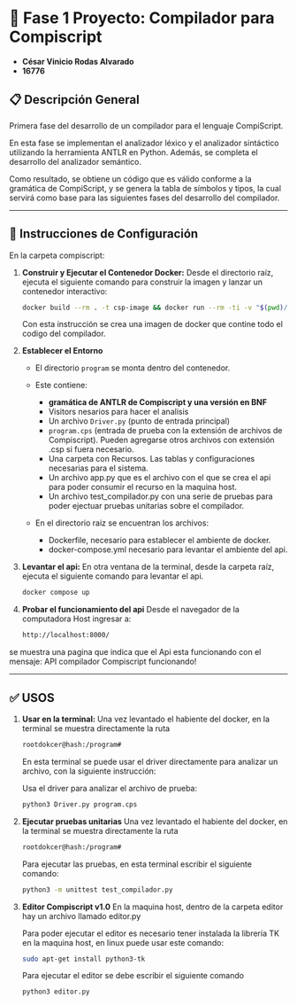 
# 🧪 Fase 1 Proyecto: Compilador para Compiscript

- **César Vinicio Rodas Alvarado**
- **16776**

## 📋 Descripción General

Primera fase del desarrollo de un compilador para el lenguaje CompiScript.

En esta fase se implementan el analizador léxico y el analizador sintáctico utilizando la herramienta ANTLR en Python. Además, se completa el desarrollo del analizador semántico.

Como resultado, se obtiene un código que es válido conforme a la gramática de CompiScript, y se genera la tabla de símbolos y tipos, la cual servirá como base para las siguientes fases del desarrollo del compilador.

---

## 🧰 Instrucciones de Configuración

En la carpeta compiscript:

1. **Construir y Ejecutar el Contenedor Docker:** Desde el directorio raíz, ejecuta el siguiente comando para construir la imagen y lanzar un contenedor interactivo:

   ```bash
   docker build --rm . -t csp-image && docker run --rm -ti -v "$(pwd)/program":/program csp-image
   ```

   Con esta instrucción se crea una imagen de docker que contine todo el codigo del compilador. 
   
2. **Establecer el Entorno**

   - El directorio `program` se monta dentro del contenedor.
   - Este contiene:
      - **gramática de ANTLR de Compiscript y una versión en BNF**
      - Visitors nesarios para hacer el analisis
      - Un archivo `Driver.py` (punto de entrada principal) 
      - `program.cps` (entrada de prueba con la extensión de archivos de Compiscript). Pueden agregarse otros archivos con extensión .csp si fuera necesario. 
      - Una carpeta con Recursos. Las tablas y configuraciones necesarias para el sistema. 
      - Un archivo app.py que es el archivo con el que se crea el api para poder consumir el recurso en la maquina host. 
      - Un archivo test_compilador.py con una serie de pruebas para poder ejectuar pruebas unitarias sobre el compilador. 

    - En el directorio raiz se encuentran los archivos:
      - Dockerfile, necesario para establecer el ambiente de docker. 
      - docker-compose.yml necesario para levantar el ambiente del api. 

3. **Levantar el api:** En otra ventana de la terminal, desde la carpeta raíz, ejecuta el siguiente comando para levantar el api. 

   ```bash
   docker compose up
   ```

4. **Probar el funcionamiento del api**
   Desde el navegador de la computadora Host ingresar a:

   ```bash
   http://localhost:8000/
   ```
  se muestra una pagina que indica que el Api esta funcionando con el mensaje: API compilador Compiscript funcionando!
   

---

## ✅ USOS

1. **Usar en la terminal:** Una vez levantado el habiente del docker, en la terminal se muestra directamente la ruta 

    ```bash
    rootdokcer@hash:/program#
    ```

    En esta terminal se puede usar el driver directamente para analizar un archivo, con la siguiente instrucción:

    Usa el driver para analizar el archivo de prueba:

   ```bash
   python3 Driver.py program.cps
   ```

2. **Ejecutar pruebas unitarias** Una vez levantado el habiente del docker, en la terminal se muestra directamente la ruta 

    ```bash
    rootdokcer@hash:/program#
    ```

    Para ejecutar las pruebas, en esta terminal escribir el siguiente comando:

   ```bash
   python3 -m unittest test_compilador.py
   ```

3. **Editor Compiscript v1.0** En la maquina host, dentro de la carpeta editor hay un archivo llamado editor.py

    Para poder ejecutar el editor es necesario tener instalada la librería TK en la maquina host, en linux puede usar este comando:

   ```bash
   sudo apt-get install python3-tk
   ```

    Para ejecutar el editor se debe escribir el siguiente comando

   ```bash
   python3 editor.py
   ```

   
